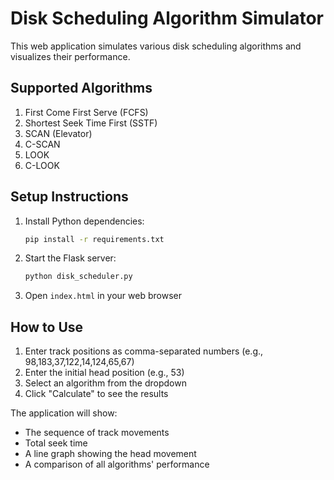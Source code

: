 # Disk Scheduling Algorithm Simulator

This web application simulates various disk scheduling algorithms and visualizes their performance.

## Supported Algorithms

1. First Come First Serve (FCFS)
2. Shortest Seek Time First (SSTF)
3. SCAN (Elevator)
4. C-SCAN
5. LOOK
6. C-LOOK

## Setup Instructions

1. Install Python dependencies:
   ```bash
   pip install -r requirements.txt
   ```

2. Start the Flask server:
   ```bash
   python disk_scheduler.py
   ```

3. Open `index.html` in your web browser

## How to Use

1. Enter track positions as comma-separated numbers (e.g., 98,183,37,122,14,124,65,67)
2. Enter the initial head position (e.g., 53)
3. Select an algorithm from the dropdown
4. Click "Calculate" to see the results

The application will show:
- The sequence of track movements
- Total seek time
- A line graph showing the head movement
- A comparison of all algorithms' performance
